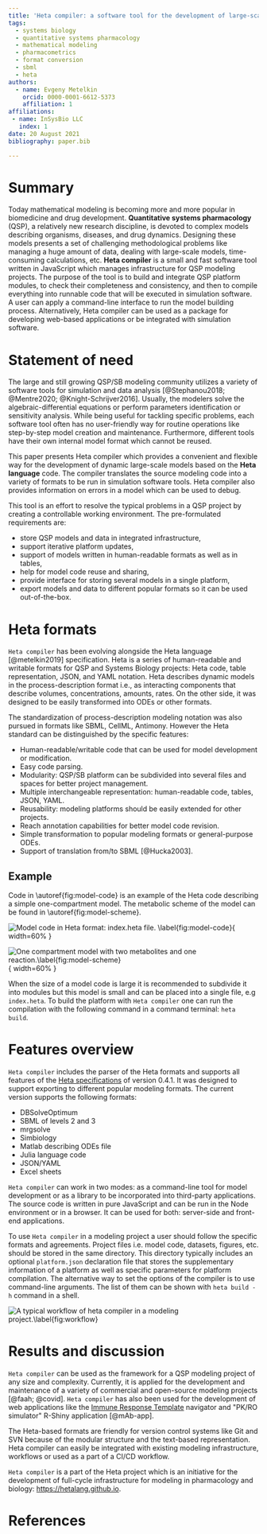 ```yaml
---
title: 'Heta compiler: a software tool for the development of large-scale QSP models and compilation into simulation formats'
tags:
  - systems biology
  - quantitative systems pharmacology
  - mathematical modeling
  - pharmacometrics
  - format conversion
  - sbml
  - heta
authors:
  - name: Evgeny Metelkin
    orcid: 0000-0001-6612-5373
    affiliation: 1
affiliations:
 - name: InSysBio LLC
   index: 1
date: 20 August 2021
bibliography: paper.bib

---
```


# Summary

Today mathematical modeling is becoming more and more popular in biomedicine and drug development. __Quantitative systems pharmacology__ (QSP), a relatively new research discipline, is devoted to complex models describing organisms, diseases, and drug dynamics. Designing these models presents a set of challenging methodological problems like managing a huge amount of data, dealing with large-scale models, time-consuming calculations, etc. __Heta compiler__ is a small and fast software tool written in JavaScript which manages infrastructure for QSP modeling projects. The purpose of the tool is to build and integrate QSP platform modules, to check their completeness and consistency, and then to compile everything into runnable code that will be executed in simulation software. A user can apply a command-line interface to run the model building process. Alternatively, Heta compiler can be used as a package for developing web-based applications or be integrated with simulation software.

# Statement of need

The large and still growing QSP/SB modeling community utilizes a variety of software tools for simulation and data analysis [@Stephanou2018; @Mentre2020; @Knight-Schrijver2016]. Usually, the modelers solve the algebraic-differential equations or perform parameters identification or sensitivity analysis. While being useful for tackling specific problems, each software tool often has no user-friendly way for routine operations like step-by-step model creation and maintenance. Furthermore, different tools have their own internal model format which cannot be reused.

This paper presents Heta compiler which provides a convenient and flexible way for the development of dynamic large-scale models based on the __Heta language__ code. The compiler translates the source modeling code into a variety of formats to be run in simulation software tools. Heta compiler also provides information on errors in a model which can be used to debug.

This tool is an effort to resolve the typical problems in a QSP project by creating a controllable working environment.
The pre-formulated requirements are:  

-	store QSP models and data in integrated infrastructure, 
-	support iterative platform updates, 
-	support of models written in human-readable formats as well as in tables, 
-	help for model code reuse and sharing,
- provide interface for storing several models in a single platform,
-	export models and data to different popular formats so it can be used out-of-the-box.

# Heta formats

`Heta compiler` has been evolving alongside the Heta language [@metelkin2019] specification. Heta is a series of human-readable and writable formats for QSP and Systems Biology projects: Heta code, table representation, JSON, and YAML notation. Heta describes dynamic models in the process-description format i.e., as interacting components that describe volumes, concentrations, amounts, rates. On the other side, it was designed to be easily transformed into ODEs or other formats.

The standardization of process-description modeling notation was also pursued in formats like SBML, CellML, Antimony. However the Heta standard can be distinguished by the specific features:  

-	Human-readable/writable code that can be used for model development or modification.
-	Easy code parsing.
-	Modularity: QSP/SB platform can be subdivided into several files and spaces for better project management.
- Multiple interchangeable representation: human-readable code, tables, JSON, YAML.
-	Reusability: modeling platforms should be easily extended for other projects.
-	Reach annotation capabilities for better model code revision.
-	Simple transformation to popular modeling formats or general-purpose ODEs.
- Support of translation from/to SBML [@Hucka2003].

## Example

Code in \autoref{fig:model-code} is an example of the Heta code describing a simple one-compartment model. The metabolic scheme of the model can be found in \autoref{fig:model-scheme}.

![Model code in Heta format: `index.heta` file. \label{fig:model-code}](model-code.png){ width=60% }

![One compartment model with two metabolites and one reaction.\label{fig:model-scheme}](model-scheme.png){ width=60% }

When the size of a model code is large it is recommended to subdivide it into modules but this model is small and can be placed into a single file, e.g `index.heta`. To build the platform with `Heta compiler` one can run the compilation with the following command in a command terminal: `heta build`.

# Features overview

`Heta compiler` includes the parser of the Heta formats and supports all features of the [Heta specifications](https://hetalang.github.io/#/specifications/) of version 0.4.1. 
It was designed to support exporting to different popular modeling formats. The current version supports the following formats: 

-	DBSolveOptimum
-	SBML of levels 2 and 3
-	mrgsolve
-	Simbiology
-	Matlab describing ODEs file
-	Julia language code
-	JSON/YAML
-	Excel sheets

`Heta compiler` can work in two modes: as a command-line tool for model development or as a library to be incorporated into third-party applications. 
The source code is written in pure JavaScript and can be run in the Node environment or in a browser.
It can be used for both: server-side and front-end applications.

To use `Heta compiler` in a modeling project a user should follow the specific formats and agreements.
Project files i.e. model code, datasets, figures, etc. should be stored in the same directory.
This directory typically includes an optional `platform.json` declaration file that stores the supplementary information of a platform as well as specific parameters for platform compilation.
The alternative way to set the options of the compiler is to use command-line arguments.
The list of them can be shown with `heta build -h` command in a shell.

![A typical workflow of `heta compiler` in a modeling project.\label{fig:workflow}](workflow.png)

# Results and discussion

`Heta compiler` can be used as the framework for a QSP modeling project of any size and complexity.  Currently, it is applied for the development and maintenance of a variety of commercial and open-source modeling projects [@faah; @covid].
`Heta compiler` has also been used for the development of web applications like the [Immune Response Template](https://irt.insysbio.com/) navigator and "PK/RO simulator" R-Shiny application [@mAb-app].

The Heta-based formats are friendly for version control systems like Git and SVN because of the modular structure and the text-based representation.
Heta compiler can easily be integrated with existing modeling infrastructure, workflows or used as a part of a CI/CD workflow.

`Heta compiler` is a part of the Heta project which is an initiative for the development of full-cycle infrastructure for modeling in pharmacology and biology: <https://hetalang.github.io>.

# References
